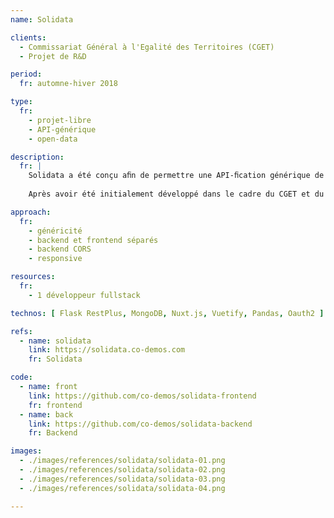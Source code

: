 ```yaml
---
name: Solidata

clients: 
  - Commissariat Général à l'Egalité des Territoires (CGET)
  - Projet de R&D

period: 
  fr: automne-hiver 2018

type:
  fr:
    - projet-libre 
    - API-générique 
    - open-data

description:
  fr: |
    Solidata a été conçu aﬁn de permettre une API-ﬁcation générique de jeux de données, en général de type tabulaire. L'outil permet également d'agréger des données structurées différemment et de les homogénéiser autour d'un même schéma de données.
    
    Après avoir été initialement développé dans le cadre du CGET et du programme Entrepreneur d'Intérêt Général (Etalab) cet outil est toujours en production et maintenu de manière indépendante. Il permet de servir toutes les données des cartographies interactives Apiviz.

approach:
  fr: 
    - généricité
    - backend et frontend séparés 
    - backend CORS
    - responsive

resources:
  fr: 
    - 1 développeur fullstack

technos: [ Flask RestPlus, MongoDB, Nuxt.js, Vuetify, Pandas, Oauth2 ]

refs:
  - name: solidata
    link: https://solidata.co-demos.com
    fr: Solidata

code:
  - name: front
    link: https://github.com/co-demos/solidata-frontend 
    fr: frontend
  - name: back
    link: https://github.com/co-demos/solidata-backend
    fr: Backend

images:
  - ./images/references/solidata/solidata-01.png
  - ./images/references/solidata/solidata-02.png
  - ./images/references/solidata/solidata-03.png
  - ./images/references/solidata/solidata-04.png

---
```

